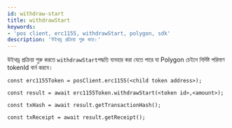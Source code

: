 ```yaml
---
id: withdraw-start
title: withdrawStart
keywords:
- 'pos client, erc1155, withdrawStart, polygon, sdk'
description: 'উইথড্র প্রক্রিয়া শুরু করে।'
---
```


উইথড্র প্রক্রিয়া শুরু করতে `withdrawStart`পদ্ধতি ব্যবহার করা যেতে পারে যা Polygon চেইনে নির্দিষ্ট পরিমাণ tokenId বার্ন করবে।

```
const erc1155Token = posClient.erc1155(<child token address>);

const result = await erc1155Token.withdrawStart(<token id>,<amount>);

const txHash = await result.getTransactionHash();

const txReceipt = await result.getReceipt();

```
